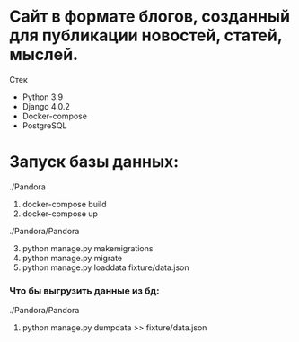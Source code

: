 # Сайт в формате блогов, созданный для публикации новостей, статей, мыслей.
Стек
- Python 3.9
- Django 4.0.2
- Docker-compose
- PostgreSQL




# Запуск базы данных:
./Pandora
1) docker-compose build
2) docker-compose up

./Pandora/Pandora   

3) python manage.py makemigrations
5) python manage.py migrate
7) python manage.py loaddata fixture/data.json
### Что бы выгрузить данные из бд:
./Pandora/Pandora
1) python manage.py dumpdata >> fixture/data.json

